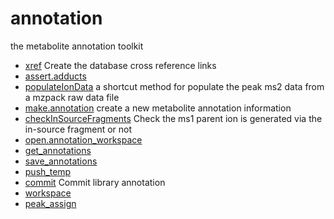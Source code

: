 ﻿# annotation

the metabolite annotation toolkit

+ [xref](annotation/xref.1) Create the database cross reference links
+ [assert.adducts](annotation/assert.adducts.1) 
+ [populateIonData](annotation/populateIonData.1) a shortcut method for populate the peak ms2 data from a mzpack raw data file
+ [make.annotation](annotation/make.annotation.1) create a new metabolite annotation information
+ [checkInSourceFragments](annotation/checkInSourceFragments.1) Check the ms1 parent ion is generated via the in-source fragment or not
+ [open.annotation_workspace](annotation/open.annotation_workspace.1) 
+ [get_annotations](annotation/get_annotations.1) 
+ [save_annotations](annotation/save_annotations.1) 
+ [push_temp](annotation/push_temp.1) 
+ [commit](annotation/commit.1) Commit library annotation
+ [workspace](annotation/workspace.1) 
+ [peak_assign](annotation/peak_assign.1) 
